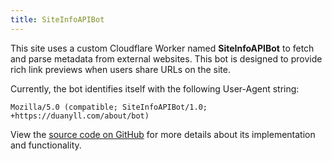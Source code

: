 ```yaml
---
title: SiteInfoAPIBot
---
```


This site uses a custom Cloudflare Worker named **SiteInfoAPIBot** to fetch and parse metadata from external websites. This bot is designed to provide rich link previews when users share URLs on the site.

Currently, the bot identifies itself with the following User-Agent string:

```
Mozilla/5.0 (compatible; SiteInfoAPIBot/1.0; +https://duanyll.com/about/bot)
```

View the [source code on GitHub](https://github.com/duanyll/duanyll.com-hexo/tree/master/workers/site-info) for more details about its implementation and functionality.